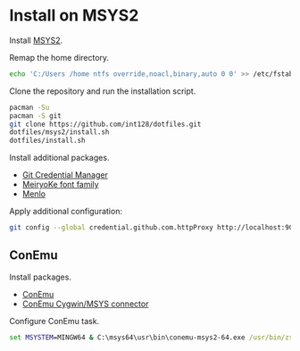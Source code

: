 Install on MSYS2
================

Install [MSYS2](https://msys2.github.io).

Remap the home directory.

```sh
echo 'C:/Users /home ntfs override,noacl,binary,auto 0 0' >> /etc/fstab
```

Clone the repository and run the installation script.

```sh
pacman -Su
pacman -S git
git clone https://github.com/int128/dotfiles.git
dotfiles/msys2/install.sh
dotfiles/install.sh
```

Install additional packages.

* [Git Credential Manager](https://github.com/Microsoft/Git-Credential-Manager-for-Windows)
* [MeiryoKe font family](http://www.geocities.jp/meir000/meiryoKe/index.html)
* [Menlo](https://github.com/hbin/top-programming-fonts)

Apply additional configuration:

```sh
git config --global credential.github.com.httpProxy http://localhost:9090
```


ConEmu
------

Install packages.

* [ConEmu](https://conemu.github.io)
* [ConEmu Cygwin/MSYS connector](https://github.com/Maximus5/cygwin-connector)

Configure ConEmu task.

```bat
set MSYSTEM=MINGW64 & C:\msys64\usr\bin\conemu-msys2-64.exe /usr/bin/zsh --login -i
```

